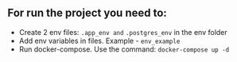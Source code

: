 ## For run the project you need to:
- Create 2 env files: `.app_env and` `.postgres_env` in the env folder
- Add env variables in files. Example - `env_example`
- Run docker-compose. Use the command: `docker-compose up -d`
